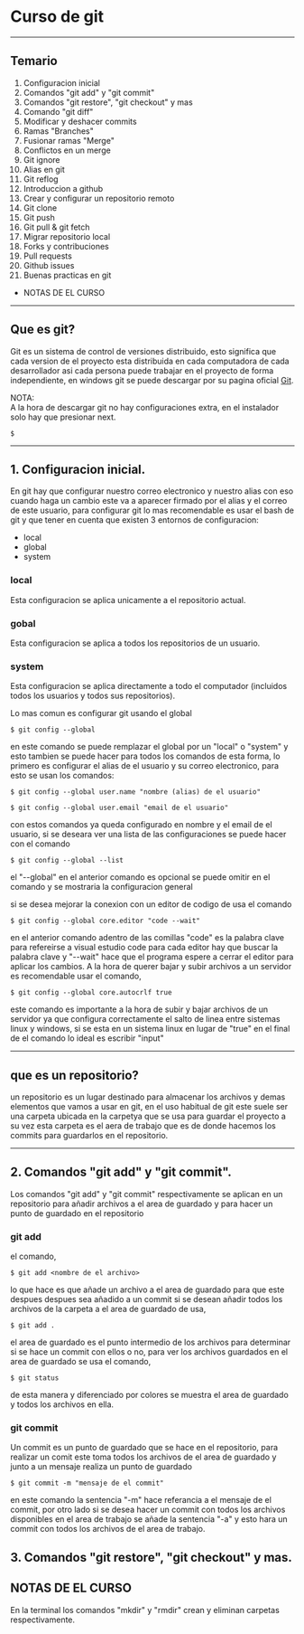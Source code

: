 # Curso de git  

---
## Temario

1. Configuracion inicial
2. Comandos "git add" y "git commit"
3. Comandos "git restore", "git checkout" y mas
4. Comando "git diff"
5. Modificar y deshacer commits
6. Ramas "Branches"
7. Fusionar ramas "Merge"
8. Conflictos en un merge
9. Git ignore 
10. Alias en git
11. Git reflog
12. Introduccion a github
13. Crear y configurar un repositorio remoto
14. Git clone
15. Git push
16. Git pull & git fetch
17. Migrar repositorio local
18. Forks y contribuciones
19. Pull requests
20. Github issues
21. Buenas practicas en git 
* NOTAS DE EL CURSO

---

## Que es git?
Git es un sistema de control de versiones distribuido, esto significa que cada version 
de el proyecto esta distribuida en cada computadora de cada desarrollador asi cada persona
puede trabajar en el proyecto de forma independiente, en windows git se puede descargar por
su pagina oficial [Git](https://git-scm.com/ "https://git-scm.com/").

NOTA:  
A la hora de descargar git no hay configuraciones extra, en el instalador solo hay que 
presionar next.

```git 
$
```

---

## 1. Configuracion inicial.

En git hay que configurar nuestro correo electronico y nuestro alias con eso cuando 
haga un cambio este va a aparecer firmado por el alias y el correo de este usuario,
para configurar git lo mas recomendable es usar el bash de git y que tener en cuenta 
que existen 3 entornos de configuracion:

* local
* global
* system

### local
Esta configuracion se aplica unicamente a el repositorio actual.
### gobal
Esta configuracion se aplica a todos los repositorios de un usuario.
### system
Esta configuracion se aplica directamente a todo el computador (incluidos todos los
usuarios y todos sus repositorios).  

Lo mas comun es configurar git usando el global

```git 
$ git config --global
```

en este comando se puede remplazar el global por un "local" o "system" y esto tambien 
se puede hacer para todos los comandos de esta forma, lo primero es configurar el alias
de el usuario y su correo electronico, para esto se usan los comandos:

```git
$ git config --global user.name "nombre (alias) de el usuario"
```

```git
$ git config --global user.email "email de el usuario"
```

con estos comandos ya queda configurado en nombre y el email de el usuario, si se deseara
ver una lista de las configuraciones se puede hacer con el comando 

```git 
$ git config --global --list
```

el "--global" en el anterior comando es opcional se puede omitir en el comando y se mostraria
la configuracion general  

si se desea mejorar la conexion con un editor de codigo de usa el comando

```git
$ git config --global core.editor "code --wait"
```

en el anterior comando adentro de las comillas "code" es la palabra clave para refereirse a 
visual estudio code para cada editor hay que buscar la palabra clave y "--wait" hace que el
programa espere a cerrar el editor para aplicar los cambios. A la hora de querer bajar y subir
archivos a un servidor es recomendable usar el comando,

```git
$ git config --global core.autocrlf true
```

este comando es importante a la hora de subir y bajar archivos de un servidor ya que configura 
correctamente el salto de linea entre sistemas linux y windows, si se esta en un sistema linux
en lugar de "true" en el final de el comando lo ideal es escribir "input"

---

## que es un repositorio?

un repositorio es un lugar destinado para almacenar los archivos y demas elementos que vamos a
usar en git, en el uso habitual de git este suele ser una carpeta ubicada en la carpetya que se
usa para guardar el proyecto a su vez esta carpeta es el aera de trabajo que es de donde hacemos los
commits para guardarlos en el repositorio.  

---

## 2. Comandos "git add" y "git commit".

Los comandos "git add" y "git commit" respectivamente se aplican en un repositorio para añadir 
archivos a el area de guardado y para hacer un punto de guardado en el repositorio

### git add

el comando,

```git
$ git add <nombre de el archivo>
```

lo que hace es que añade un archivo a el area de guardado para que este despues despues sea añadido a 
un commit si se desean añadir todos los archivos de la carpeta a el area de guardado de usa,

```git
$ git add .
```

el area de guardado es el punto intermedio de los archivos para determinar si se hace un commit 
con ellos o no, para ver los archivos guardados en el area de guardado se usa el comando, 

```git
$ git status
```

de esta manera y diferenciado por colores se muestra el area de guardado y todos los archivos en ella.  

### git commit
Un commit es un punto de guardado que se hace en el repositorio, para realizar un comit este toma todos
los archivos de el area de guardado y junto a un mensaje realiza un punto de guardado

```git 
$ git commit -m "mensaje de el commit"
```

en este comando la sentencia "-m" hace referancia a el mensaje de el commit, por otro lado si se desea
hacer un commit con todos los archivos disponibles en el area de trabajo se añade la sentencia "-a" y 
esto hara un commit con todos los archivos de el area de trabajo.

## 3. Comandos "git restore", "git checkout" y mas.































## NOTAS DE EL CURSO
En la terminal los comandos "mkdir" y "rmdir" crean y eliminan carpetas respectivamente.  








